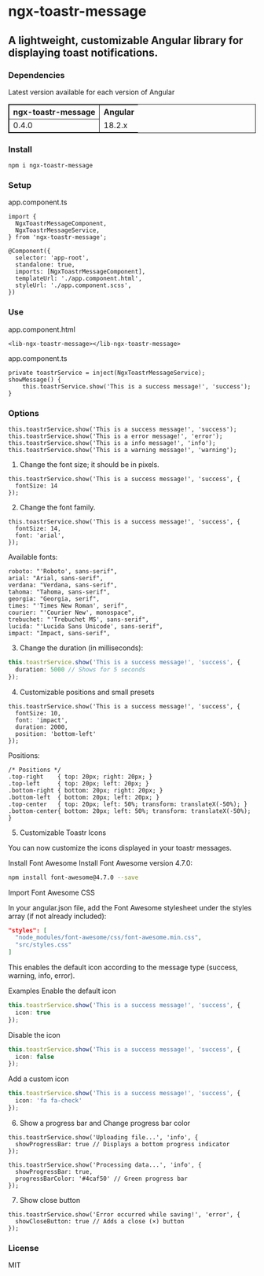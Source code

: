 # ngx-toastr-message
## A lightweight, customizable Angular library for displaying toast notifications.

### Dependencies
Latest version available for each version of Angular
<table style="border:1px solid">
    <tr>
        <th style="border:1px solid">ngx-toastr-message</th>
        <th>Angular</th>
    </tr>
        <tr>
        <td style="border:1px solid">0.4.0</td>
        <td>18.2.x</td>
    </tr>
</table>


### Install
```
npm i ngx-toastr-message
```

### Setup
app.component.ts
```
import {
  NgxToastrMessageComponent,
  NgxToastrMessageService,
} from 'ngx-toastr-message';
```
```
@Component({
  selector: 'app-root',
  standalone: true,
  imports: [NgxToastrMessageComponent],
  templateUrl: './app.component.html',
  styleUrl: './app.component.scss',
})
```
### Use
app.component.html
```
<lib-ngx-toastr-message></lib-ngx-toastr-message>
```
app.component.ts
```
private toastrService = inject(NgxToastrMessageService);
showMessage() {
    this.toastrService.show('This is a success message!', 'success');
}
```
### Options
```
this.toastrService.show('This is a success message!', 'success');
this.toastrService.show('This is a error message!', 'error');
this.toastrService.show('This is a info message!', 'info');
this.toastrService.show('This is a warning message!', 'warning');
```

1. Change the font size; it should be in pixels.
```
this.toastrService.show('This is a success message!', 'success', {
  fontSize: 14
});
```

2. Change the font family.
```
this.toastrService.show('This is a success message!', 'success', {
  fontSize: 14,
  font: 'arial',
});
```
Available fonts:
```
roboto: "'Roboto', sans-serif",
arial: "Arial, sans-serif",
verdana: "Verdana, sans-serif",
tahoma: "Tahoma, sans-serif",
georgia: "Georgia, serif",
times: "'Times New Roman', serif",
courier: "'Courier New', monospace",
trebuchet: "'Trebuchet MS', sans-serif",
lucida: "'Lucida Sans Unicode', sans-serif",
impact: "Impact, sans-serif",
```

3. Change the duration (in milliseconds):
```typescript
this.toastrService.show('This is a success message!', 'success', {
  duration: 5000 // Shows for 5 seconds
});
```

4. Customizable positions and small presets
```
this.toastrService.show('This is a success message!', 'success', {
  fontSize: 10,
  font: 'impact',
  duration: 2000,
  position: 'bottom-left'
});
```

Positions:
```
/* Positions */
.top-right    { top: 20px; right: 20px; }
.top-left     { top: 20px; left: 20px; }
.bottom-right { bottom: 20px; right: 20px; }
.bottom-left  { bottom: 20px; left: 20px; }
.top-center   { top: 20px; left: 50%; transform: translateX(-50%); }
.bottom-center{ bottom: 20px; left: 50%; transform: translateX(-50%); }
```

5. Customizable Toastr Icons

You can now customize the icons displayed in your toastr messages.

Install Font Awesome
Install Font Awesome version 4.7.0:

```bash
npm install font-awesome@4.7.0 --save
```
Import Font Awesome CSS

In your angular.json file, add the Font Awesome stylesheet under the styles array (if not already included):
```json
"styles": [
  "node_modules/font-awesome/css/font-awesome.min.css",
  "src/styles.css"
]
```

This enables the default icon according to the message type (success, warning, info, error).

Examples
Enable the default icon
```typeScript
this.toastrService.show('This is a success message!', 'success', {
  icon: true
});
```
Disable the icon
```typeScript
this.toastrService.show('This is a success message!', 'success', {
  icon: false
});
```
Add a custom icon
```typeScript
this.toastrService.show('This is a success message!', 'success', {
  icon: 'fa fa-check'
});
```

6. Show a progress bar and Change progress bar color
```
this.toastrService.show('Uploading file...', 'info', {
  showProgressBar: true // Displays a bottom progress indicator
});
```
```
this.toastrService.show('Processing data...', 'info', {
  showProgressBar: true,
  progressBarColor: '#4caf50' // Green progress bar
});
```

7. Show close button
```
this.toastrService.show('Error occurred while saving!', 'error', {
  showCloseButton: true // Adds a close (×) button
});
```

### License
MIT